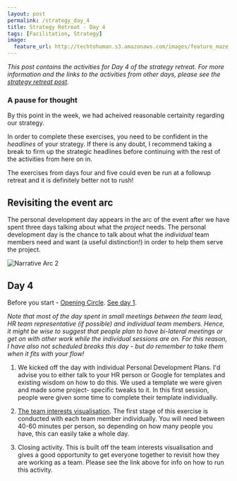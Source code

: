 ```yaml
---
layout: post
permalink: /strategy_day_4
title: Strategy Retreat - Day 4 
tags: [Facilitation, Strategy]
image: 
  feature_url: http://techtohuman.s3.amazonaws.com/images/feature_maze.jpg
---
```


<em>This post contains the activities for Day 4 of the strategy retreat. For more information and the links to the activities from other days, please see the [strategy retreat post](http://techtohuman.com/strategy_retreat/).</em> 

<div class="well">

<h3> A pause for thought </h3>
By this point in the week, we had acheived reasonable certainity regarding our strategy. <p>In order to complete these exercises, you need to be confident in the <em>headlines</em> of your strategy. If there is any doubt, I recommend taking a break to firm up the strategic headlines before continuing with the rest of the activities from here on in. </p><p>The exercises from days four and five could even be run at a followup retreat and it is definitely better not to rush!</em></p></div>

## Revisiting the event arc

The personal development day appears in the arc of the event after we have spent three days talking about what the *project* needs. The personal development day is the chance to talk about what the *individual* team members need and want (a useful distinction!) in order to help them serve the project. 

![Narrative Arc 2](http://techtohuman.s3.amazonaws.com/images/narrative_arc_2.jpg)

## Day 4

Before you start - <a href="http://facilitation.aspirationtech.org/index.php?title=Facilitation:Opening_Circle" target="_blank">Opening Circle</a>. <a href="http://techtohuman.com/strategy_day_1">See day 1</a>. 

*Note that most of the day spent in small meetings between the team lead, HR team representative (if possible) and individual team members. Hence, it might be wise to suggest that people plan to have bi-lateral meetings or get on with other work while the individual sessions are on. For this reason, I have also not scheduled breaks this day - but do remember to take them when it fits with your flow!*

1. We kicked off the day with individual Personal Development Plans. I'd advise you to either talk to your HR person or Google for templates and existing wisdom on how to do this. We used a template we were given and made some project- specific tweaks to it. In this first session, people were given some time to complete their template individually.  

2. [The team interests visualisation](http://techtohuman.com/team_interests_visualisation). The first stage of this exercise is conducted with each team member individually. You will need between 40-60 minutes per person, so depending on how many people you have, this can easily take a whole day.  

3. Closing activity. This is built off the team interests visualisation and gives a good opportunity to get everyone together to revisit how they are working as a team. Please see the link above for info on how to run this activity. 






